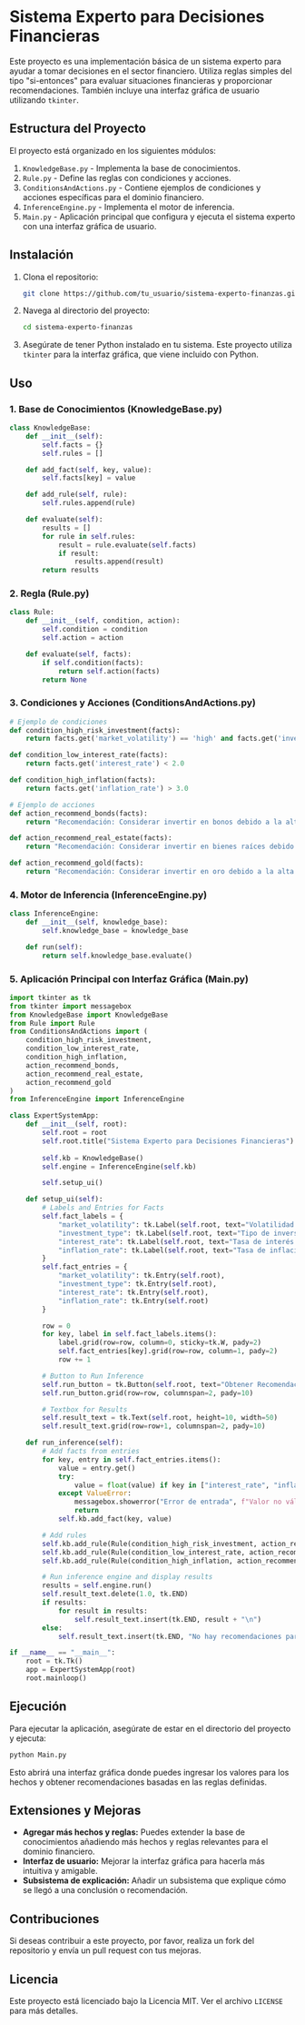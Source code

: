 
# Sistema Experto para Decisiones Financieras

Este proyecto es una implementación básica de un sistema experto para ayudar a tomar decisiones en el sector financiero. Utiliza reglas simples del tipo "si-entonces" para evaluar situaciones financieras y proporcionar recomendaciones. También incluye una interfaz gráfica de usuario utilizando `tkinter`.

## Estructura del Proyecto

El proyecto está organizado en los siguientes módulos:

1. `KnowledgeBase.py` - Implementa la base de conocimientos.
2. `Rule.py` - Define las reglas con condiciones y acciones.
3. `ConditionsAndActions.py` - Contiene ejemplos de condiciones y acciones específicas para el dominio financiero.
4. `InferenceEngine.py` - Implementa el motor de inferencia.
5. `Main.py` - Aplicación principal que configura y ejecuta el sistema experto con una interfaz gráfica de usuario.

## Instalación

1. Clona el repositorio:
    ```bash
    git clone https://github.com/tu_usuario/sistema-experto-finanzas.git
    ```
2. Navega al directorio del proyecto:
    ```bash
    cd sistema-experto-finanzas
    ```
3. Asegúrate de tener Python instalado en tu sistema. Este proyecto utiliza `tkinter` para la interfaz gráfica, que viene incluido con Python.

## Uso

### 1. Base de Conocimientos (KnowledgeBase.py)
```python
class KnowledgeBase:
    def __init__(self):
        self.facts = {}
        self.rules = []

    def add_fact(self, key, value):
        self.facts[key] = value

    def add_rule(self, rule):
        self.rules.append(rule)

    def evaluate(self):
        results = []
        for rule in self.rules:
            result = rule.evaluate(self.facts)
            if result:
                results.append(result)
        return results
```

### 2. Regla (Rule.py)
```python
class Rule:
    def __init__(self, condition, action):
        self.condition = condition
        self.action = action

    def evaluate(self, facts):
        if self.condition(facts):
            return self.action(facts)
        return None
```

### 3. Condiciones y Acciones (ConditionsAndActions.py)
```python
# Ejemplo de condiciones
def condition_high_risk_investment(facts):
    return facts.get('market_volatility') == 'high' and facts.get('investment_type') == 'stocks'

def condition_low_interest_rate(facts):
    return facts.get('interest_rate') < 2.0

def condition_high_inflation(facts):
    return facts.get('inflation_rate') > 3.0

# Ejemplo de acciones
def action_recommend_bonds(facts):
    return "Recomendación: Considerar invertir en bonos debido a la alta volatilidad del mercado."

def action_recommend_real_estate(facts):
    return "Recomendación: Considerar invertir en bienes raíces debido a las bajas tasas de interés."

def action_recommend_gold(facts):
    return "Recomendación: Considerar invertir en oro debido a la alta inflación."
```

### 4. Motor de Inferencia (InferenceEngine.py)
```python
class InferenceEngine:
    def __init__(self, knowledge_base):
        self.knowledge_base = knowledge_base

    def run(self):
        return self.knowledge_base.evaluate()
```

### 5. Aplicación Principal con Interfaz Gráfica (Main.py)
```python
import tkinter as tk
from tkinter import messagebox
from KnowledgeBase import KnowledgeBase
from Rule import Rule
from ConditionsAndActions import (
    condition_high_risk_investment,
    condition_low_interest_rate,
    condition_high_inflation,
    action_recommend_bonds,
    action_recommend_real_estate,
    action_recommend_gold
)
from InferenceEngine import InferenceEngine

class ExpertSystemApp:
    def __init__(self, root):
        self.root = root
        self.root.title("Sistema Experto para Decisiones Financieras")
        
        self.kb = KnowledgeBase()
        self.engine = InferenceEngine(self.kb)

        self.setup_ui()

    def setup_ui(self):
        # Labels and Entries for Facts
        self.fact_labels = {
            "market_volatility": tk.Label(self.root, text="Volatilidad del mercado (low/medium/high):"),
            "investment_type": tk.Label(self.root, text="Tipo de inversión (stocks/bonds/real_estate):"),
            "interest_rate": tk.Label(self.root, text="Tasa de interés:"),
            "inflation_rate": tk.Label(self.root, text="Tasa de inflación:")
        }
        self.fact_entries = {
            "market_volatility": tk.Entry(self.root),
            "investment_type": tk.Entry(self.root),
            "interest_rate": tk.Entry(self.root),
            "inflation_rate": tk.Entry(self.root)
        }

        row = 0
        for key, label in self.fact_labels.items():
            label.grid(row=row, column=0, sticky=tk.W, pady=2)
            self.fact_entries[key].grid(row=row, column=1, pady=2)
            row += 1

        # Button to Run Inference
        self.run_button = tk.Button(self.root, text="Obtener Recomendación", command=self.run_inference)
        self.run_button.grid(row=row, columnspan=2, pady=10)

        # Textbox for Results
        self.result_text = tk.Text(self.root, height=10, width=50)
        self.result_text.grid(row=row+1, columnspan=2, pady=10)

    def run_inference(self):
        # Add facts from entries
        for key, entry in self.fact_entries.items():
            value = entry.get()
            try:
                value = float(value) if key in ["interest_rate", "inflation_rate"] else value
            except ValueError:
                messagebox.showerror("Error de entrada", f"Valor no válido para {key}")
                return
            self.kb.add_fact(key, value)

        # Add rules
        self.kb.add_rule(Rule(condition_high_risk_investment, action_recommend_bonds))
        self.kb.add_rule(Rule(condition_low_interest_rate, action_recommend_real_estate))
        self.kb.add_rule(Rule(condition_high_inflation, action_recommend_gold))

        # Run inference engine and display results
        results = self.engine.run()
        self.result_text.delete(1.0, tk.END)
        if results:
            for result in results:
                self.result_text.insert(tk.END, result + "\n")
        else:
            self.result_text.insert(tk.END, "No hay recomendaciones para los hechos proporcionados.")

if __name__ == "__main__":
    root = tk.Tk()
    app = ExpertSystemApp(root)
    root.mainloop()
```

## Ejecución

Para ejecutar la aplicación, asegúrate de estar en el directorio del proyecto y ejecuta:

```bash
python Main.py
```

Esto abrirá una interfaz gráfica donde puedes ingresar los valores para los hechos y obtener recomendaciones basadas en las reglas definidas.

## Extensiones y Mejoras

- **Agregar más hechos y reglas:** Puedes extender la base de conocimientos añadiendo más hechos y reglas relevantes para el dominio financiero.
- **Interfaz de usuario:** Mejorar la interfaz gráfica para hacerla más intuitiva y amigable.
- **Subsistema de explicación:** Añadir un subsistema que explique cómo se llegó a una conclusión o recomendación.

## Contribuciones

Si deseas contribuir a este proyecto, por favor, realiza un fork del repositorio y envía un pull request con tus mejoras.

## Licencia

Este proyecto está licenciado bajo la Licencia MIT. Ver el archivo `LICENSE` para más detalles.
